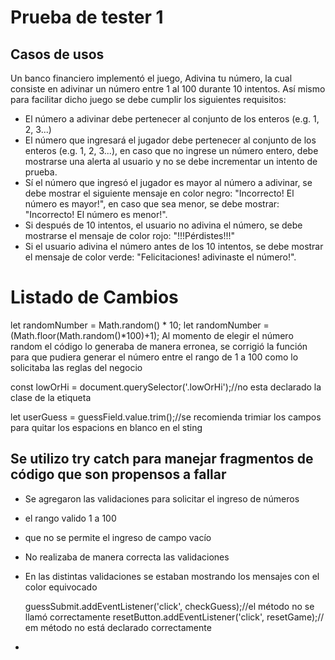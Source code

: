 # Prueba de tester 1

## Casos de usos
Un banco financiero implementó el juego, Adivina tu número, la cual consiste en adivinar un número entre 1 al 100 durante 10 intentos. Así mismo para facilitar dicho juego se debe cumplir los siguientes requisitos:
* El número a adivinar debe pertenecer al conjunto de los enteros (e.g. 1, 2, 3...)
* El número que ingresará el jugador debe pertenecer al conjunto de los enteros (e.g. 1, 2, 3...), en caso que no ingrese un número entero, debe mostrarse una alerta al usuario y no se debe incrementar un intento de prueba.
* Sí el número que ingresó el jugador es mayor al número a adivinar, se debe mostrar el siguiente mensaje en color negro: "Incorrecto! El número es mayor!", en caso que sea menor, se debe mostrar: "Incorrecto! El número es menor!".
* Si después de 10 intentos, el usuario no adivina el número, se debe mostrarse el mensaje de color rojo: "!!!Pérdistes!!!"
* Si el usuario adivina el número antes de los 10 intentos, se debe mostrar el mensaje de color verde: "Felicitaciones! adivinaste el número!".

# Listado de Cambios
let randomNumber = Math.random() * 10;
let randomNumber =  (Math.floor(Math.random()*100)+1);
Al momento de elegir el número random el código lo generaba de manera erronea, se corrigió la función para que pudiera generar el número entre el rango de 1 a 100 como lo solicitaba las reglas del negocio

const lowOrHi = document.querySelector('.lowOrHi');//no esta declarado la clase de la etiqueta 

 let userGuess = guessField.value.trim();//se recomienda trimiar los campos para quitar los espacions en blanco en el sting

## Se utilizo try catch para manejar fragmentos de código que son propensos a fallar
* Se agregaron las validaciones para solicitar el ingreso de números
* el rango valido 1 a 100 
* que no se permite el ingreso de campo vacío

* No realizaba de manera correcta las validaciones
* En las distintas validaciones se estaban mostrando los mensajes con el color equivocado

  guessSubmit.addEventListener('click', checkGuess);//el método no se llamó correctamente
  resetButton.addEventListener('click', resetGame);// em método no está declarado correctamente
*